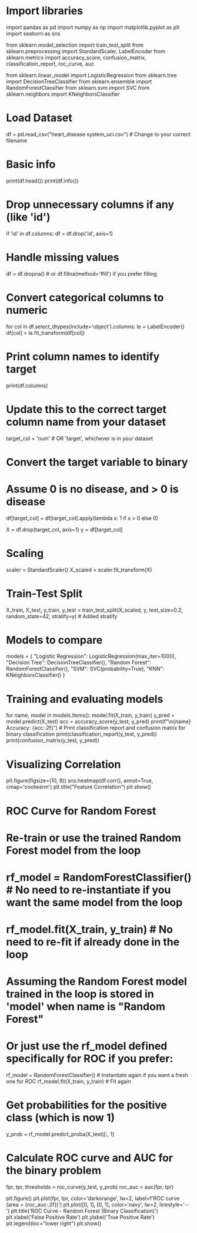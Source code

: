 # Import libraries
import pandas as pd
import numpy as np
import matplotlib.pyplot as plt
import seaborn as sns

from sklearn.model_selection import train_test_split
from sklearn.preprocessing import StandardScaler, LabelEncoder
from sklearn.metrics import accuracy_score, confusion_matrix, classification_report, roc_curve, auc

from sklearn.linear_model import LogisticRegression
from sklearn.tree import DecisionTreeClassifier
from sklearn.ensemble import RandomForestClassifier
from sklearn.svm import SVC
from sklearn.neighbors import KNeighborsClassifier

# Load Dataset
df = pd.read_csv("heart_disease system_uci.csv")  # Change to your correct filename

# Basic info
print(df.head())
print(df.info())

# Drop unnecessary columns if any (like 'id')
if 'id' in df.columns:
    df = df.drop('id', axis=1)

# Handle missing values
df = df.dropna()  # or df.fillna(method='ffill') if you prefer filling

# Convert categorical columns to numeric
for col in df.select_dtypes(include='object').columns:
    le = LabelEncoder()
    df[col] = le.fit_transform(df[col])

# Print column names to identify target
print(df.columns)

# Update this to the correct target column name from your dataset
target_col = 'num'  # OR 'target', whichever is in your dataset

# Convert the target variable to binary
# Assume 0 is no disease, and > 0 is disease
df[target_col] = df[target_col].apply(lambda x: 1 if x > 0 else 0)

X = df.drop(target_col, axis=1)
y = df[target_col]

# Scaling
scaler = StandardScaler()
X_scaled = scaler.fit_transform(X)

# Train-Test Split
X_train, X_test, y_train, y_test = train_test_split(X_scaled, y, test_size=0.2, random_state=42, stratify=y) # Added stratify

# Models to compare
models = {
    "Logistic Regression": LogisticRegression(max_iter=1000),
    "Decision Tree": DecisionTreeClassifier(),
    "Random Forest": RandomForestClassifier(),
    "SVM": SVC(probability=True),
    "KNN": KNeighborsClassifier()
}

# Training and evaluating models
for name, model in models.items():
    model.fit(X_train, y_train)
    y_pred = model.predict(X_test)
    acc = accuracy_score(y_test, y_pred)
    print(f"\n{name} Accuracy: {acc:.2f}")
    # Print classification report and confusion matrix for binary classification
    print(classification_report(y_test, y_pred))
    print(confusion_matrix(y_test, y_pred))

# Visualizing Correlation
plt.figure(figsize=(10, 8))
sns.heatmap(df.corr(), annot=True, cmap='coolwarm')
plt.title("Feature Correlation")
plt.show()

# ROC Curve for Random Forest
# Re-train or use the trained Random Forest model from the loop
# rf_model = RandomForestClassifier() # No need to re-instantiate if you want the same model from the loop
# rf_model.fit(X_train, y_train) # No need to re-fit if already done in the loop

# Assuming the Random Forest model trained in the loop is stored in 'model' when name is "Random Forest"
# Or just use the rf_model defined specifically for ROC if you prefer:
rf_model = RandomForestClassifier() # Instantiate again if you want a fresh one for ROC
rf_model.fit(X_train, y_train)      # Fit again

# Get probabilities for the positive class (which is now 1)
y_prob = rf_model.predict_proba(X_test)[:, 1]

# Calculate ROC curve and AUC for the binary problem
fpr, tpr, thresholds = roc_curve(y_test, y_prob)
roc_auc = auc(fpr, tpr)

plt.figure()
plt.plot(fpr, tpr, color='darkorange', lw=2, label=f'ROC curve (area = {roc_auc:.2f})')
plt.plot([0, 1], [0, 1], color='navy', lw=2, linestyle='--')
plt.title('ROC Curve - Random Forest (Binary Classification)')
plt.xlabel('False Positive Rate')
plt.ylabel('True Positive Rate')
plt.legend(loc="lower right")
plt.show()
